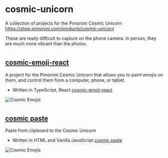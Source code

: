 # cosmic-unicorn

A collection of projects for the Pimoroni Cosmic Unicorn
https://shop.pimoroni.com/products/cosmic-unicorn

These are really difficult to capture on the phone camera. In person, they are much more vibrant than the photos.

#

## [cosmic-emoji-react](cosmic-emoji-react/)

A project for the Pimoroni Cosmic Unicorn that allows you to paint emojis on them, and control them from a computer, phone, or tablet.
- Written in TypeScript, React
[cosmic-emoji-react](cosmic-emoji-react/)

![Cosmic Emojis](https://chriscarey.com/images/pimoroni/unicorn/cosmic-emoji-1.jpeg "Cosmic Emojis")

#

## [cosmic paste](cosmic-paste/)

Paste from clipboard to the Cosmic Unicorn
- Written in HTML and Vanilla JavaScript
[cosmic paste](cosmic-paste/)

![Cosmic Emojis](https://chriscarey.com/images/pimoroni/unicorn/cosmic-paste-1.jpeg "Cosmic Paste")


